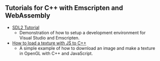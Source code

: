 ## Tutorials for C++ with Emscripten and WebAssembly

- <a href="tree/master/sdl-tutorial">SDL2 Tutorial</a>
    - Demonstration of how to setup a development environment for Visual Studio and Emscripten.
- <a href="tree/master/texture-tutorial">How to load a texture with JS to C++</a>
    - A simple example of how to download an image and make a texture in OpenGL with C++ and JavaScript.
